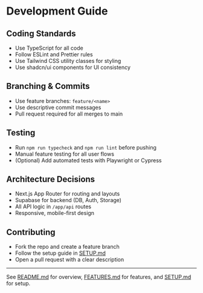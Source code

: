 # Development Guide

## Coding Standards

- Use TypeScript for all code
- Follow ESLint and Prettier rules
- Use Tailwind CSS utility classes for styling
- Use shadcn/ui components for UI consistency

## Branching & Commits

- Use feature branches: `feature/<name>`
- Use descriptive commit messages
- Pull request required for all merges to main

## Testing

- Run `npm run typecheck` and `npm run lint` before pushing
- Manual feature testing for all user flows
- (Optional) Add automated tests with Playwright or Cypress

## Architecture Decisions

- Next.js App Router for routing and layouts
- Supabase for backend (DB, Auth, Storage)
- All API logic in `/app/api` routes
- Responsive, mobile-first design

## Contributing

- Fork the repo and create a feature branch
- Follow the setup guide in [SETUP.md](./SETUP.md)
- Open a pull request with a clear description

---

See [README.md](./README.md) for overview, [FEATURES.md](./FEATURES.md) for features, and [SETUP.md](./SETUP.md) for setup.
